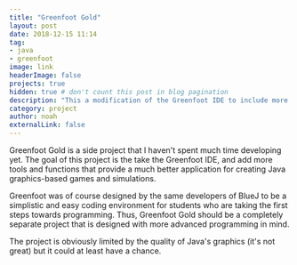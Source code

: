 ```yaml
---
title: "Greenfoot Gold"
layout: post
date: 2018-12-15 11:14
tag:
- java
- greenfoot
image: link
headerImage: false
projects: true
hidden: true # don't count this post in blog pagination
description: "This a modification of the Greenfoot IDE to include more complex and useful features."
category: project
author: noah
externalLink: false
---
```


Greenfoot Gold is a side project that I haven't spent much time developing yet. The goal of this project is the take the Greenfoot IDE, and add more tools and functions that provide a much better application for creating Java graphics-based games and simulations.

Greenfoot was of course designed by the same developers of BlueJ to be a simplistic and easy coding environment for students who are taking the first steps towards programming. Thus, Greenfoot Gold should be a completely separate project that is designed with more advanced programming in mind.

The project is obviously limited by the quality of Java's graphics (it's not great) but it could at least have a chance.
